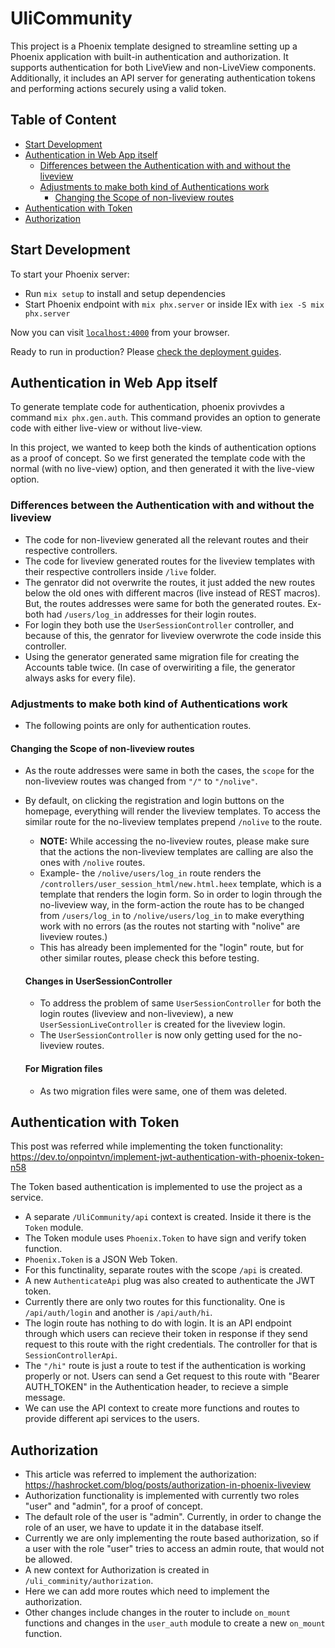 # UliCommunity

This project is a Phoenix template designed to streamline setting up a Phoenix application with built-in authentication and authorization. It supports authentication for both LiveView and non-LiveView components. Additionally, it includes an API server for generating authentication tokens and performing actions securely using a valid token.

## Table of Content

- [Start Development](#start-development)
- [Authentication in Web App itself](#authentication-in-web-app-itself)
   * [Differences between the Authentication with and without the liveview](#differences-between-the-authentication-with-and-without-the-liveview)
   * [Adjustments to make both kind of Authentications work](#adjustments-to-make-both-kind-of-authentications-work)
      + [Changing the Scope of non-liveview routes](#changing-the-scope-of-non-liveview-routes)
- [Authentication with Token](#authentication-with-token)
- [Authorization](#authorization)

## Start Development

To start your Phoenix server:

  * Run `mix setup` to install and setup dependencies
  * Start Phoenix endpoint with `mix phx.server` or inside IEx with `iex -S mix phx.server`

Now you can visit [`localhost:4000`](http://localhost:4000) from your browser.

Ready to run in production? Please [check the deployment guides](https://hexdocs.pm/phoenix/deployment.html).

## Authentication in Web App itself

To generate template code for authentication, phoenix provivdes a command `mix phx.gen.auth`. This command provides an option to generate code with either live-view or without live-view.

In this project, we wanted to keep both the kinds of authentication options as a proof of concept. So we first generated the template code with the normal (with no live-view) option, and then generated it with the live-view option.

### Differences between the Authentication with and without the liveview

- The code for non-liveview generated all the relevant routes and their respective controllers.
- The code for liveview generated routes for the liveview templates with their respective controllers inside `/live` folder.
- The genrator did not overwrite the routes, it just added the new routes below the old ones with different macros (live instead of REST macros). But, the routes addresses were same for both the generated routes. Ex- both had `/users/log_in` addresses for their login routes.
- For login they both use the `UserSessionController` controller, and because of this, the genrator for liveview overwrote the code inside this controller. 
- Using the generator generated same migration file for creating the Accounts table twice. (In case of overwiriting a file, the generator always asks for every file).

### Adjustments to make both kind of Authentications work

- The following points are only for authentication routes.

#### Changing the Scope of non-liveview routes
- As the route addresses were same in both the cases, the `scope` for the non-liveview routes was changed from `"/"` to `"/nolive"`. 
- By default, on clicking the registration and login buttons on the homepage, everything will render the liveview templates. To access the similar route for the no-liveview templates prepend `/nolive` to the route. 
  - **NOTE:** While accessing the no-liveview routes, please make sure that the actions the non-liveview templates are calling are also the ones with `/nolive` routes.
  - Example- the `/nolive/users/log_in` route renders the `/controllers/user_session_html/new.html.heex` template, which is a template that renders the login form. So in order to login through the no-liveview way, in the form-action the route has to be changed from `/users/log_in` to `/nolive/users/log_in` to make everything work with no errors (as the routes not starting with "nolive" are liveview routes.)
  - This has already been implemented for the "login" route, but for other similar routes, please check this before testing.

  #### Changes in UserSessionController
  - To address the problem of same `UserSessionController` for both the login routes (liveview and non-liveview), a new `UserSessionLiveController` is created for the liveview login.
  - The `UserSessionController` is now only getting used for the no-liveview routes. 

  #### For Migration files
  - As two migration files were same, one of them was deleted. 

## Authentication with Token

This post was referred while implementing the token functionality: https://dev.to/onpointvn/implement-jwt-authentication-with-phoenix-token-n58

The Token based authentication is implemented to use the project as a service. 

- A separate `/UliCommunity/api` context is created. Inside it there is the `Token` module. 
- The Token module uses `Phoenix.Token` to have sign and verify token function. 
- `Phoenix.Token` is a JSON Web Token.
- For this functinality, separate routes with the scope `/api` is created. 
- A new `AuthenticateApi` plug was also created to authenticate the JWT token. 
- Currently there are only two routes for this functionality. One is `/api/auth/login` and another is `/api/auth/hi`. 
- The login route has nothing to do with login. It is an API endpoint through which users can recieve their token in response if they send request to this route with the right credentials. The controller for that is `SessionControllerApi`. 
- The `"/hi"` route is just a route to test if the authentication is working properly or not. Users can send a Get request to this route with "Bearer AUTH_TOKEN" in the Authentication header, to recieve a simple message. 
- We can use the API context to create more functions and routes to provide different api services to the users. 

## Authorization

- This article was referred to implement the authorization: https://hashrocket.com/blog/posts/authorization-in-phoenix-liveview
- Authorization functionality is implemented with currently two roles "user" and "admin", for a proof of concept. 
- The default role of the user is "admin". Currently, in order to change the role of an user, we have to update it in the database itself.
- Currently we are only implementing the route based authorization, so if a user with the role "user" tries to access an admin route, that would not be allowed. 
- A new context for Authorization is created in `/uli_comminity/authorization`.
- Here we can add more routes which need to implement the authorization.
- Other changes include changes in the router to include `on_mount` functions and changes in the `user_auth` module to create a new `on_mount` function.